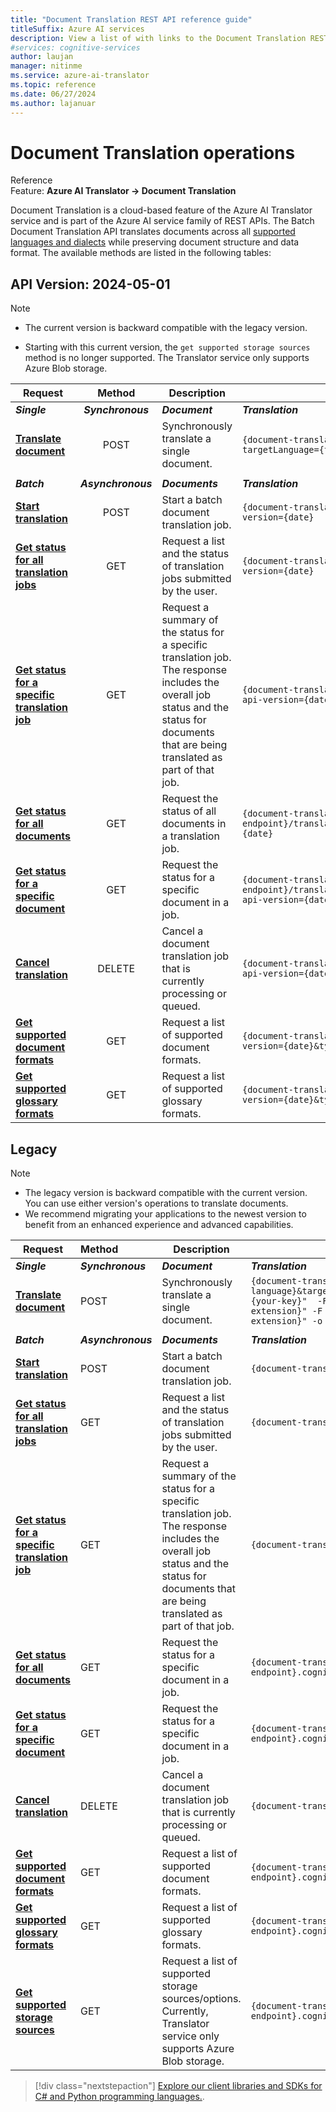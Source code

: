 ```yaml
---
title: "Document Translation REST API reference guide"
titleSuffix: Azure AI services
description: View a list of with links to the Document Translation REST APIs.
#services: cognitive-services
author: laujan
manager: nitinme
ms.service: azure-ai-translator
ms.topic: reference
ms.date: 06/27/2024
ms.author: lajanuar
---
```


# Document Translation operations

Reference</br>
Feature: **Azure AI Translator → Document Translation**</br>

Document Translation is a cloud-based feature of the Azure AI Translator service and is part of the Azure AI service family of REST APIs. The Batch Document Translation API translates documents across all [supported languages and dialects](../../language-support.md) while preserving document structure and data format. The available methods are listed in the following tables:

## API Version: **2024-05-01**

> [!NOTE]
>
> * The current version is backward compatible with the legacy version.
>
> * Starting with this current version, the `get supported storage sources` method is no longer supported. The Translator service only supports Azure Blob storage.

| Request|Method| Description|API path|
|---------|:-------:|-------|-----|
|***Single*** |***Synchronous***|***Document***|***Translation***|
|[**Translate document**](translate-document.md)|POST|Synchronously translate a single document.|`{document-translation-endpoint}/translator/document:translate?targetLanguage={target_language}&api-version={date}`|
|||||
|***Batch***|***Asynchronous***|***Documents***| ***Translation***|
|[**Start translation**](start-translation.md)|POST| Start a batch document translation job.|`{document-translation-endpoint}/translator/document/batches?api-version={date}`|
|[**Get status for all translation jobs**](get-translations-status.md)|GET| Request a list and the status of translation jobs submitted by the user.|`{document-translation-endpoint}/translator/document/batches?api-version={date}`|
|[**Get status for a specific translation job**](get-translation-status.md) |GET| Request a summary of the status for a specific translation job. The response includes the overall job status and the status for documents that are being translated as part of that job.|`{document-translation-endpoint}/translator/document/batches/{id}?api-version={date}`|
|[**Get status for all documents**](get-documents-status.md)|GET|Request the status of all documents in a translation job.|`{document-translation-endpoint}/translator/document/batches/{id}/documents?api-version={date}`|
|[**Get status for a specific document**](get-document-status.md)|GET| Request the status for a specific document in a job. |`{document-translation-endpoint}/translator/document/batches/{id}/documents/{documentId}?api-version={date}`|
|[**Cancel translation**](cancel-translation.md)|DELETE| Cancel a document translation job that is currently processing or queued.|`{document-translation-endpoint}/translator/document/batches/{id}?api-version={date}`|
|[**Get supported document formats**](get-supported-document-formats.md)|GET| Request a list of supported document formats.|`{document-translation-endpoint}/translator/document/formats?api-version={date}&type=document`|
|[**Get supported glossary formats**](get-supported-glossary-formats.md)|GET|Request a list of supported glossary formats.|`{document-translation-endpoint}/translator/document/formats?api-version={date}&type=glossary`|

## Legacy

> [!NOTE]
>
> * The legacy version is backward compatible with the current version. You can use either version's operations to translate documents.
> * We recommend migrating your applications to the newest version to benefit from an enhanced experience and advanced capabilities.
>

| Request|Method| Description|API path|
|---------|:-------|-------|-----|
|***Single*** |***Synchronous***|***Document***|***Translation***|
|[**Translate document**](translate-document.md)|POST|Synchronously translate a single document.|`{document-translation-endpoint}/translator/document:translate?sourceLanguage={source language}&targetLanguage={target language}&api-version=2024-05-01" -H "Ocp-Apim-Subscription-Key:{your-key}"  -F "document={path-to-your-document-with-file-extension};type={ContentType}/{file-extension}" -F "glossary={path-to-your-glossary-with-file-extension};type={ContentType}/{file-extension}" -o "{path-to-output-file}"`|
|||||
|***Batch***|***Asynchronous***|***Documents***| ***Translation***|
|[**Start translation**](start-translation.md)|POST|Start a batch document translation job.|`{document-translation-endpoint}.cognitiveservices.azure.com/translator/text/batch/v1.1/batches`|
|[**Get status for all translation jobs**](get-translations-status.md)|GET|Request a list and the status of translation jobs submitted by the user.|`{document-translation-endpoint}.cognitiveservices.azure.com/translator/text/batch/v1.1/batches`|
|[**Get status for a specific translation job**](get-translation-status.md)|GET| Request a summary of the status for a specific translation job. The response includes the overall job status and the status for documents that are being translated as part of that job.|`{document-translation-endpoint}.cognitiveservices.azure.com/translator/text/batch/v1.1/batches/{id}`|
|[**Get status for all documents**](get-documents-status.md)|GET| Request the status for a specific document in a job.|`{document-translation-endpoint}.cognitiveservices.azure.com/translator/text/batch/v1.1/batches/{id}/documents`|
|[**Get status for a specific document**](get-document-status.md)|GET| Request the status for a specific document in a job.|`{document-translation-endpoint}.cognitiveservices.azure.com/translator/text/batch/v1.1/batches/{id}/documents/{documentId}`|
|[**Cancel translation**](cancel-translation.md)|DELETE| Cancel a document translation job that is currently processing or queued.|`{document-translation-endpoint}.cognitiveservices.azure.com/translator/text/batch/v1.1/batches/{id}`|
| [**Get supported document formats**](get-supported-document-formats.md)|GET| Request a list of supported document formats.|`{document-translation-endpoint}.cognitiveservices.azure.com/translator/text/batch/v1.1/documents/formats`|
|[**Get supported glossary formats**](get-supported-glossary-formats.md)|GET|Request a list of supported glossary formats.|`{document-translation-endpoint}.cognitiveservices.azure.com/translator/text/batch/v1.1/glossaries/formats`|
|[**Get supported storage sources**](get-supported-storage-sources.md)|GET|Request a list of supported storage sources/options. Currently, Translator service only supports Azure Blob storage.|`{document-translation-endpoint}.cognitiveservices.azure.com/translator/text/batch/v1.1/storagesources`|

> [!div class="nextstepaction"]
> [Explore our client libraries and SDKs for C# and Python programming languages.](../quickstarts/client-library-sdks.md).
